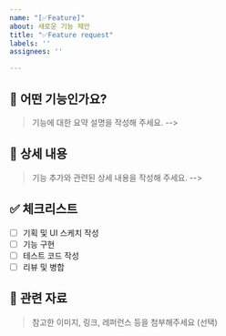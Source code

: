 ```yaml
---
name: "[✅Feature]"
about: 새로운 기능 제안
title: "✅Feature request"
labels: ''
assignees: ''

---
```


## 📄 어떤 기능인가요?

> 기능에 대한 요약 설명을 작성해 주세요. -->

## 📝 상세 내용

> 기능 추가와 관련된 상세 내용을 작성해 주세요. -->

## ✅ 체크리스트

- [ ] 기획 및 UI 스케치 작성
- [ ] 기능 구현
- [ ] 테스트 코드 작성
- [ ] 리뷰 및 병합

## 📍 관련 자료
> 참고한 이미지, 링크, 레퍼런스 등을 첨부해주세요 (선택)
